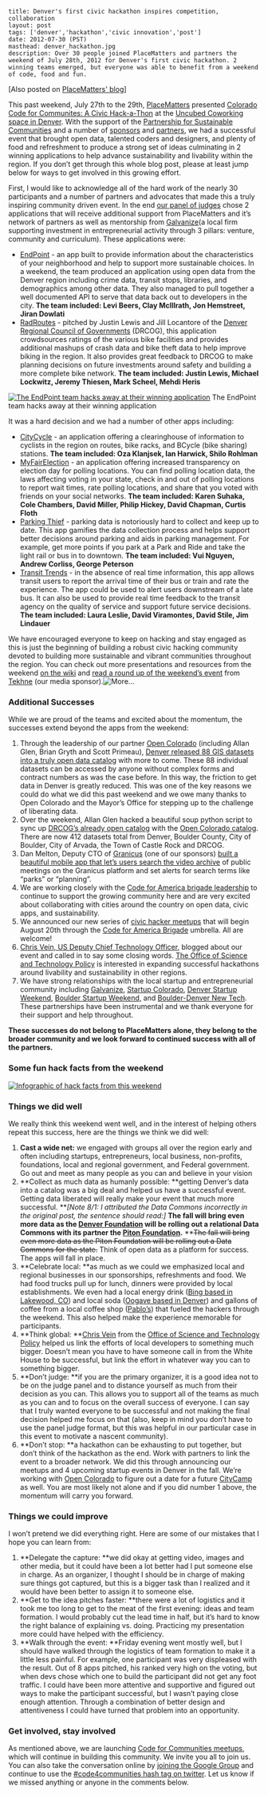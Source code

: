 ```
title: Denver's first civic hackathon inspires competition, collaboration
layout: post
tags: ['denver','hackathon','civic innovation','post']
date: 2012-07-30 (PST)
masthead: denver_hackathon.jpg
description: Over 30 people joined PlaceMatters and partners the weekend of July 28th, 2012 for Denver's first civic hackathon. 2 winning teams emerged, but everyone was able to benefit from a weekend of code, food and fun.
```
[Also posted on [PlaceMatters' blog](http://blog.placematters.org/2012/07/31/civic-hackathon-inspires-competition-collaboration-around-planning-and-sustainability-apps-in-denver-region/ "Civic hackathon inspires competition posted at PlaceMatters")]

This past weekend, July 27th to the 29th, [PlaceMatters](http://www.placematters.org "PlaceMatters") presented [Colorado Code for Communites: A Civic Hack-a-Thon](http://codeforcommunities.org) at the [Uncubed Coworking space in Denver](http://www.uncubedspace.com). With the support of the [Partnership for Sustainable Communities](http://www.sustainablecommunities.gov) and a number of [sponsors](http://www.codeforcommunities.org/sponsors) and [partners](http://codeforcommunities.org/partners), we had a successful event that brought open data, talented coders and designers, and plenty of food and refreshment to produce a strong set of ideas culminating in 2 winning applications to help advance sustainability and livability within the region.  If you don’t get through this whole blog post, please at least jump below for ways to get involved in this growing effort.

First, I would like to acknowledge all of the hard work of the nearly 30 participants and a number of partners and advocates that made this a truly inspiring community driven event.  In the end [our panel of judges](http://codeforcommunities.org/about/judges/ "About the Judges") chose 2 applications that will receive additional support from PlaceMatters and it’s network of partners as well as mentorship from [Galvanize](http://www.galvanize.it)(a local firm supporting investment in entrepreneurial activity through 3 pillars: venture, community and curriculum).  These applications were:

*   [EndPoint](http://codeforcommunities.wikispaces.com/EndPoint) - an app built to provide information about the characteristics of your neighborhood and help to support more sustainable choices.  In a weekend, the team produced an application using open data from the Denver region including crime data, transit stops, libraries, and demographics among other data.  They also managed to pull together a well documented API to serve that data back out to developers in the city.  **The team included: Levi Beers, Clay McIllrath, Jon Hemstreet, Jiran Dowlati**
*   [RadRoutes](http://codeforcommunities.wikispaces.com/RadRoutes) - pitched by Justin Lewis and Jill Locantore of the [Denver Regional Council of Governments](http://www.drcog.org "Denver Regional Council of Governments") (DRCOG), this application crowdsources ratings of the various bike facilities and provides additional mashups of crash data and bike theft data to help improve biking in the region.  It also provides great feedback to DRCOG to make planning decisions on future investments around safety and building a more complete bike network. **The team included: Justin Lewis, Michael Lockwitz, Jeremy Thiesen, Mark Scheel, Mehdi Heris**

[![The EndPoint team hacks away at their winning application](http://i0.wp.com/blog.placematters.org/wp-content/uploads/2012/07/IMG_1008.jpg?resize=540%2C405 "The EndPoint team hacks away at their winning application")](http://blog.placematters.org/wp-content/uploads/2012/07/IMG_1008.jpg)
  The EndPoint team hacks away at their winning application


It was a hard decision and we had a number of other apps including:

*   [CityCycle](http://codeforcommunities.wikispaces.com/CityCycle) - an application offering a clearinghouse of information to cyclists in the region on routes, bike racks, and BCycle (bike sharing) stations. **The team included: Oza Klanjsek, Ian Harwick, Shilo Rohlman**
*   [MyFairElection](http://codeforcommunities.wikispaces.com/MyFairElection) - an application offering increased transparency on election day for polling locations.  You can find polling location data, the laws affecting voting in your state, check in and out of polling locations to report wait times, rate polling locations, and share that you voted with friends on your social networks. **The team included: Karen Suhaka, Cole Chambers, David Miller, Philip Hickey, David Chapman, Curtis Floth**
*   [Parking Thief](http://codeforcommunities.wikispaces.com/ParkingThief) - parking data is notoriously hard to collect and keep up to date.  This app gamifies the data collection process and helps support better decisions around parking and aids in parking management.  For example, get more points if you park at a Park and Ride and take the light rail or bus in to downtown. **The team included: Vui Nguyen, Andrew Corliss, George Peterson**
*   [Transit Trends](http://codeforcommunities.wikispaces.com/Transit+Trends) - in the absence of real time information, this app allows transit users to report the arrival time of their bus or train and rate the experience.  The app could be used to alert users downstream of a late bus.  It can also be used to provide real time feedback to the transit agency on the quality of service and support future service decisions. **The team included: Laura Leslie, David Viramontes, David Stile, Jim Lindauer**

We have encouraged everyone to keep on hacking and stay engaged as this is just the beginning of building a robust civic hacking community devoted to building more sustainable and vibrant communities throughout the region.  You can check out more presentations and resources from the weekend [on the wiki](http://codeforcommunities.wikispaces.com) and [read a round up of the weekend’s event](http://storify.com/tekhneco/code-for-communities) from [Tekhne](http://www.tekhne.co) (our media sponsor).![](http://i2.wp.com/blog.placematters.org/wp-includes/js/tinymce/plugins/wordpress/img/trans.gif "More...")

### Additional Successes

While we are proud of the teams and excited about the momentum, the successes extend beyond the apps from the weekend:

1.  Through the leadership of our partner [Open Colorado](http://www.opencolorado.org) (including Allan Glen, Brian Gryth and Scott Primeau), [Denver released 88 GIS datasets into a truly open data catalog](http://data.denvergov.org) with more to come.  These 88 individual datasets can be accessed by anyone without complex forms and contract numbers as was the case before.  In this way, the friction to get data in Denver is greatly reduced.  This was one of the key reasons we could do what we did this past weekend and we owe many thanks to Open Colorado and the Mayor’s Office for stepping up to the challenge of liberating data.
2.  Over the weekend, Allan Glen hacked a beautiful soup python script to sync up [DRCOG’s already open catalog](http://gis.drcog.org/datacatalog/ "DRCOG data catalog") with the [Open Colorado catalog](http://data.opencolorado.org).  There are now 412 datasets total from Denver, Boulder County, City of Boulder, City of Arvada, the Town of Castle Rock and DRCOG.
3.  Dan Melton, Deputy CTO of [Granicus](http://www.granicus.com "Granicus") (one of our sponsors) [built a beautiful mobile app that let’s users search the video archive](http://screencast.com/t/kPQPyrgC0H "Dan Melton") of public meetings on the Granicus platform and set alerts for search terms like “parks” or “planning”.
4.  We are working closely with the [Code for America brigade leadership](http://brigade.codeforamerica.org "Code for America Brigade") to continue to support the growing community here and are very excited about collaborating with cities around the country on open data, civic apps, and sustainability.
5.  We announced our new series of [civic hacker meetups](http://www.meetup.com/cfabrigade/Denver-CO/756082/ "Code for Communities Civic Hacker Meetup") that will begin August 20th through the [Code for America Brigade](http://brigade.codeforamerica.org) umbrella.  All are welcome!
6.  [Chris Vein, US Deputy Chief Technology Officer](http://codeforamerica.org/2011/02/25/chris-vein-goes-to-the-white-house/ "Chris Vein goes to the White House"), blogged about our event and called in to say some closing words.  [The Office of Science and Technology Policy](http://www.whitehouse.gov/administration/eop/ostp "Office of Science and Technology Policy") is interested in expanding successful hackathons around livability and sustainability in other regions.
7.  We have strong relationships with the local startup and entrepreneurial community including [Galvanize](http://www.galvanize.it), [Startup Colorado](http://co.s.co/ "Startup Colorado"), [Denver Startup Weekend](http://denver.startupweekend.org/ "Denver Startup Weekend"), [Boulder Startup Weekend](http://boulder.startupweekend.com "Boulder Startup Weekend"), and [Boulder-Denver New Tech](http://www.bdnewtech.com/ "Boulder-Denver New Tech Meetup Group").  These partnerships have been instrumental and we thank everyone for their support and help throughout.

**These successes do not belong to PlaceMatters alone, they belong to the broader community and we look forward to continued success with all of the partners.**

### Some fun hack facts from the weekend

[![Infographic of hack facts from this weekend](http://i1.wp.com/blog.placematters.org/wp-content/uploads/2012/07/Hack-Facts-Image.001.png?resize=614%2C461 "Hack Facts")](http://blog.placematters.org/wp-content/uploads/2012/07/Hack-Facts-Image.001.png)

###  Things we did well

We really think this weekend went well, and in the interest of helping others repeat this success, here are the things we think we did well:

1.  **Cast a wide net:** we engaged with groups all over the region early and often including startups, entrepreneurs, local business, non-profits, foundations, local and regional government, and Federal government.  Go out and meet as many people as you can and believe in your vision
2.  **Collect as much data as humanly possible: **getting Denver’s data into a catalog was a big deal and helped us have a successful event.  Getting data liberated will really make your event that much more successful.  **_[Note 8/1: I attributed the Data Commons incorrectly in the original post, the sentence should read:]_ **The fall will bring even more data as the [Denver Foundation](http://www.denverfoundation.org) will be rolling out a relational Data Commons with its partner the [Piton Foundation](http://www.pitonfoundation.org).** **<del>The fall will bring even more data as the Piton Foundation will be rolling out a Data Commons for the state.</del>  Think of open data as a platform for success.  The apps will fall in place.
3.  **Celebrate local: **as much as we could we emphasized local and regional businesses in our sponsorships, refreshments and food.  We had food trucks pull up for lunch, dinners were provided by local establishments.  We even had a local energy drink ([Bing based in Lakewood, CO](http://www.getbinged.com "Bing Energy Drink")) and local soda ([Oogave based in Denver](http://www.oogave.com/ "Oogave soda")) and gallons of coffee from a local coffee shop ([Pablo’s](http://www.pabloscoffee.com/ "Pablo")) that fueled the hackers through the weekend.  This also helped make the experience memorable for participants.
4.  **Think global: **[Chris Vein](http://www.fedinsider.com/2012/02/09/120201-1/ "Chris Vein on Fed Insider") from the [Office of Science and Technology Policy](http://www.whitehouse.gov/administration/eop/ostp "Office of Science and Technology Policy") helped us link the efforts of local developers to something much bigger.  Doesn’t mean you have to have someone call in from the White House to be successful, but link the effort in whatever way you can to something bigger.
5.  **Don’t judge: **if you are the primary organizer, it is a good idea not to be on the judge panel and to distance yourself as much from their decision as you can.  This allows you to support all of the teams as much as you can and to focus on the overall success of everyone.  I can say that I truly wanted everyone to be successful and not making the final decision helped me focus on that (also, keep in mind you don’t have to use the panel judge format, but this was helpful in our particular case in this event to motivate a nascent community).
6.  **Don’t stop: **a hackathon can be exhausting to put together, but don’t think of the hackathon as the end.  Work with partners to link the event to a broader network.  We did this through announcing our meetups and 4 upcoming startup events in Denver in the fall.  We’re working with [Open Colorado](http://www.opencolorado.org) to figure out a date for a future [CityCamp](http://citycamp.govfresh.com/ "CityCamp") as well.  You are most likely not alone and if you did number 1 above, the momentum will carry you forward.

### Things we could improve

I won’t pretend we did everything right.  Here are some of our mistakes that I hope you can learn from:

1.  **Delegate the capture: **we did okay at getting video, images and other media, but it could have been a lot better had I put someone else in charge.  As an organizer, I thought I should be in charge of making sure things got captured, but this is a bigger task than I realized and it would have been better to assign it to someone else.
2.  **Get to the idea pitches faster: **there were a lot of logistics and it took me too long to get to the meat of the first evening: ideas and team formation.  I would probably cut the lead time in half, but it’s hard to know the right balance of explaining vs. doing.  Practicing my presentation more could have helped with the efficiency.
3.  **Walk through the event: **Friday evening went mostly well, but I should have walked through the logistics of team formation to make it a little less painful.  For example, one participant was very displeased with the result.  Out of 8 apps pitched, his ranked very high on the voting, but when devs chose which one to build the participant did not get any foot traffic.  I could have been more attentive and supportive and figured out ways to make the participant successful, but I wasn’t paying close enough attention.  Through a combination of better design and attentiveness I could have turned that problem into an opportunity.

### Get involved, stay involved

As mentioned above, we are launching [Code for Communities meetups](http://www.meetup.com/cfabrigade/Denver-CO/756082/ "Code for Communities Civic Hacker Meetup"), which will continue in building this community.  We invite you all to join us.  You can also take the conversation online by [joining the Google Group](https://groups.google.com/d/forum/colorado-code-for-communities "Code for Communities Google Group") and continue to use the [#code4communities hash tag on twitter](https://twitter.com/i/#!/search/realtime/%23code4communities "Twitter hashtag search").  Let us know if we missed anything or anyone in the comments below.